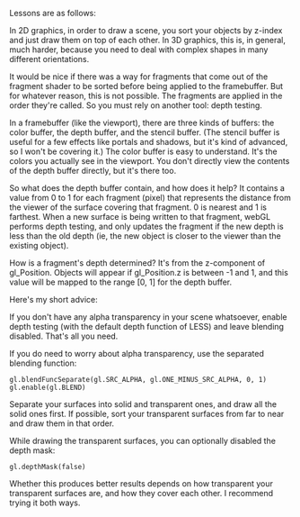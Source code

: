 Lessons are as follows:



In 2D graphics, in order to draw a scene, you sort your objects by z-index and just draw them on top
of each other. In 3D graphics, this is, in general, much harder, because you need to deal with
complex shapes in many different orientations.

It would be nice if there was a way for fragments that come out of the fragment shader to be sorted
before being applied to the framebuffer. But for whatever reason, this is not possible. The
fragments are applied in the order they're called. So you must rely on another tool: depth testing.

In a framebuffer (like the viewport), there are three kinds of buffers: the color buffer, the depth
buffer, and the stencil buffer. (The stencil buffer is useful for a few effects like portals and
shadows, but it's kind of advanced, so I won't be covering it.) The color buffer is easy to
understand. It's the colors you actually see in the viewport. You don't directly view the contents
of the depth buffer directly, but it's there too.

So what does the depth buffer contain, and how does it help? It contains a value from 0 to 1 for
each fragment (pixel) that represents the distance from the viewer of the surface covering that
fragment. 0 is nearest and 1 is farthest. When a new surface is being written to that fragment,
webGL performs depth testing, and only updates the fragment if the new depth is less than the old
depth (ie, the new object is closer to the viewer than the existing object).

How is a fragment's depth determined? It's from the z-component of gl_Position. Objects will appear
if gl_Position.z is between -1 and 1, and this value will be mapped to the range [0, 1] for the
depth buffer.


Here's my short advice:

If you don't have any alpha transparency in your scene whatsoever, enable depth testing (with the
default depth function of LESS) and leave blending disabled. That's all you need.

If you do need to worry about alpha transparency, use the separated blending function:

	gl.blendFuncSeparate(gl.SRC_ALPHA, gl.ONE_MINUS_SRC_ALPHA, 0, 1)
	gl.enable(gl.BLEND)

Separate your surfaces into solid and transparent ones, and draw all the solid ones first. If
possible, sort your transparent surfaces from far to near and draw them in that order.

While drawing the transparent surfaces, you can optionally disabled the depth mask:

	gl.depthMask(false)

Whether this produces better results depends on how transparent your transparent surfaces are, and
how they cover each other. I recommend trying it both ways.

